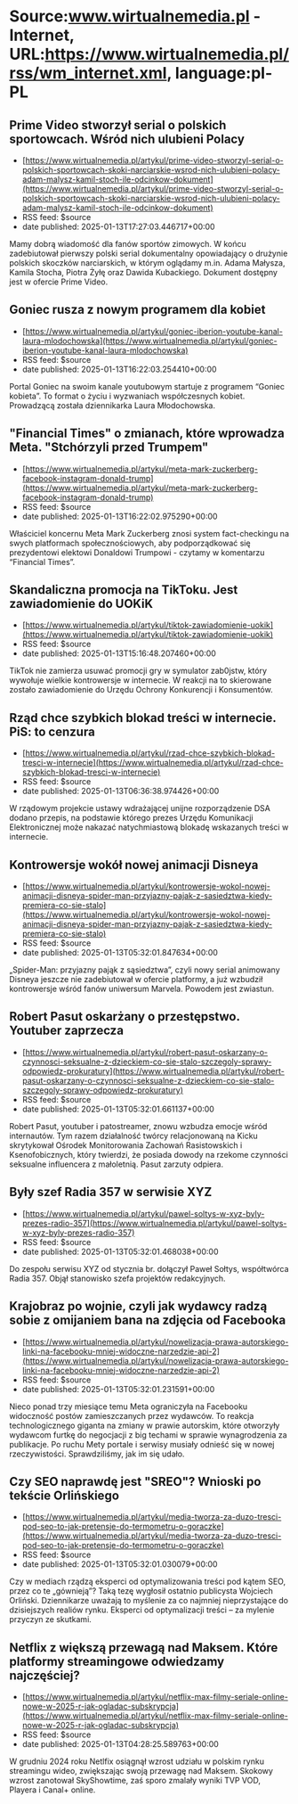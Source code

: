 # Source:www.wirtualnemedia.pl - Internet, URL:https://www.wirtualnemedia.pl/rss/wm_internet.xml, language:pl-PL

## Prime Video stworzył serial o polskich sportowcach. Wśród nich ulubieni Polacy
 - [https://www.wirtualnemedia.pl/artykul/prime-video-stworzyl-serial-o-polskich-sportowcach-skoki-narciarskie-wsrod-nich-ulubieni-polacy-adam-malysz-kamil-stoch-ile-odcinkow-dokument](https://www.wirtualnemedia.pl/artykul/prime-video-stworzyl-serial-o-polskich-sportowcach-skoki-narciarskie-wsrod-nich-ulubieni-polacy-adam-malysz-kamil-stoch-ile-odcinkow-dokument)
 - RSS feed: $source
 - date published: 2025-01-13T17:27:03.446717+00:00

Mamy dobrą wiadomość dla fanów sportów zimowych. W końcu zadebiutował pierwszy polski serial dokumentalny opowiadający o drużynie polskich skoczków narciarskich, w którym oglądamy m.in. Adama Małysza, Kamila Stocha, Piotra Żyłę oraz Dawida Kubackiego. Dokument dostępny jest w ofercie Prime Video.

## Goniec rusza z nowym programem dla kobiet
 - [https://www.wirtualnemedia.pl/artykul/goniec-iberion-youtube-kanal-laura-mlodochowska](https://www.wirtualnemedia.pl/artykul/goniec-iberion-youtube-kanal-laura-mlodochowska)
 - RSS feed: $source
 - date published: 2025-01-13T16:22:03.254410+00:00

Portal Goniec na swoim kanale youtubowym startuje z programem “Goniec kobieta”. To format o życiu i wyzwaniach współczesnych kobiet. Prowadzącą została dziennikarka Laura Młodochowska.

## "Financial Times" o zmianach, które wprowadza Meta. "Stchórzyli przed Trumpem"
 - [https://www.wirtualnemedia.pl/artykul/meta-mark-zuckerberg-facebook-instagram-donald-trump](https://www.wirtualnemedia.pl/artykul/meta-mark-zuckerberg-facebook-instagram-donald-trump)
 - RSS feed: $source
 - date published: 2025-01-13T16:22:02.975290+00:00

Właściciel koncernu Meta Mark Zuckerberg znosi system fact-checkingu na swych platformach społecznościowych, aby podporządkować się prezydentowi elektowi Donaldowi Trumpowi - czytamy w komentarzu “Financial Times”.

## Skandaliczna promocja na TikToku. Jest zawiadomienie do UOKiK
 - [https://www.wirtualnemedia.pl/artykul/tiktok-zawiadomienie-uokik](https://www.wirtualnemedia.pl/artykul/tiktok-zawiadomienie-uokik)
 - RSS feed: $source
 - date published: 2025-01-13T15:16:48.207460+00:00

TikTok nie zamierza usuwać promocji gry w symulator zab0jstw, który wywołuje wielkie kontrowersje w internecie. W reakcji na to skierowane zostało zawiadomienie do Urzędu Ochrony Konkurencji i Konsumentów.

## Rząd chce szybkich blokad treści w internecie. PiS: to cenzura
 - [https://www.wirtualnemedia.pl/artykul/rzad-chce-szybkich-blokad-tresci-w-internecie](https://www.wirtualnemedia.pl/artykul/rzad-chce-szybkich-blokad-tresci-w-internecie)
 - RSS feed: $source
 - date published: 2025-01-13T06:36:38.974426+00:00

W rządowym projekcie ustawy wdrażającej unijne rozporządzenie DSA dodano przepis, na podstawie którego prezes Urzędu Komunikacji Elektronicznej może nakazać natychmiastową blokadę wskazanych treści w internecie.

## Kontrowersje wokół nowej animacji Disneya
 - [https://www.wirtualnemedia.pl/artykul/kontrowersje-wokol-nowej-animacji-disneya-spider-man-przyjazny-pajak-z-sasiedztwa-kiedy-premiera-co-sie-stalo](https://www.wirtualnemedia.pl/artykul/kontrowersje-wokol-nowej-animacji-disneya-spider-man-przyjazny-pajak-z-sasiedztwa-kiedy-premiera-co-sie-stalo)
 - RSS feed: $source
 - date published: 2025-01-13T05:32:01.847634+00:00

„Spider-Man: przyjazny pająk z sąsiedztwa”, czyli nowy serial animowany Disneya jeszcze nie zadebiutował w ofercie platformy, a już wzbudził kontrowersje wśród fanów uniwersum Marvela. Powodem jest zwiastun.

## Robert Pasut oskarżany o przestępstwo. Youtuber zaprzecza
 - [https://www.wirtualnemedia.pl/artykul/robert-pasut-oskarzany-o-czynnosci-seksualne-z-dzieckiem-co-sie-stalo-szczegoly-sprawy-odpowiedz-prokuratury](https://www.wirtualnemedia.pl/artykul/robert-pasut-oskarzany-o-czynnosci-seksualne-z-dzieckiem-co-sie-stalo-szczegoly-sprawy-odpowiedz-prokuratury)
 - RSS feed: $source
 - date published: 2025-01-13T05:32:01.661137+00:00

Robert Pasut, youtuber i patostreamer, znowu wzbudza emocje wśród internautów. Tym razem działalność twórcy relacjonowaną na Kicku skrytykował Ośrodek Monitorowania Zachowań Rasistowskich i Ksenofobicznych, który twierdzi, że posiada dowody na rzekome czynności seksualne influencera z małoletnią. Pasut zarzuty odpiera.

## Były szef Radia 357 w serwisie XYZ
 - [https://www.wirtualnemedia.pl/artykul/pawel-soltys-w-xyz-byly-prezes-radio-357](https://www.wirtualnemedia.pl/artykul/pawel-soltys-w-xyz-byly-prezes-radio-357)
 - RSS feed: $source
 - date published: 2025-01-13T05:32:01.468038+00:00

Do zespołu serwisu XYZ od stycznia br. dołączył Paweł Sołtys, współtwórca Radia 357. Objął stanowisko szefa projektów redakcyjnych.

## Krajobraz po wojnie, czyli jak wydawcy radzą sobie z omijaniem bana na zdjęcia od Facebooka
 - [https://www.wirtualnemedia.pl/artykul/nowelizacja-prawa-autorskiego-linki-na-facebooku-mniej-widoczne-narzedzie-api-2](https://www.wirtualnemedia.pl/artykul/nowelizacja-prawa-autorskiego-linki-na-facebooku-mniej-widoczne-narzedzie-api-2)
 - RSS feed: $source
 - date published: 2025-01-13T05:32:01.231591+00:00

Nieco ponad trzy miesiące temu Meta ograniczyła na Facebooku widoczność postów zamieszczanych przez wydawców. To reakcja technologicznego giganta na zmiany w prawie autorskim, które otworzyły wydawcom furtkę do negocjacji z big techami w sprawie wynagrodzenia za publikacje. Po ruchu Mety portale i serwisy musiały odnieść się w nowej rzeczywistości. Sprawdziliśmy, jak im się udało.

## Czy SEO naprawdę jest "SREO"? Wnioski po tekście Orlińskiego
 - [https://www.wirtualnemedia.pl/artykul/media-tworza-za-duzo-tresci-pod-seo-to-jak-pretensje-do-termometru-o-goraczke](https://www.wirtualnemedia.pl/artykul/media-tworza-za-duzo-tresci-pod-seo-to-jak-pretensje-do-termometru-o-goraczke)
 - RSS feed: $source
 - date published: 2025-01-13T05:32:01.030079+00:00

Czy w mediach rządzą eksperci od optymalizowania treści pod kątem SEO, przez co te „gównieją”? Taką tezę wygłosił ostatnio publicysta Wojciech Orliński. Dziennikarze uważają to myślenie za co najmniej nieprzystające do dzisiejszych realiów rynku. Eksperci od optymalizacji treści – za mylenie przyczyn ze skutkami.

## Netflix z większą przewagą nad Maksem. Które platformy streamingowe odwiedzamy najczęściej?
 - [https://www.wirtualnemedia.pl/artykul/netflix-max-filmy-seriale-online-nowe-w-2025-r-jak-ogladac-subskrypcja](https://www.wirtualnemedia.pl/artykul/netflix-max-filmy-seriale-online-nowe-w-2025-r-jak-ogladac-subskrypcja)
 - RSS feed: $source
 - date published: 2025-01-13T04:28:25.589763+00:00

W grudniu 2024 roku Netlfix osiągnął wzrost udziału w polskim rynku streamingu wideo, zwiększając swoją przewagę nad Maksem. Skokowy wzrost zanotował SkyShowtime, zaś sporo zmalały wyniki TVP VOD, Playera i Canal+ online.

